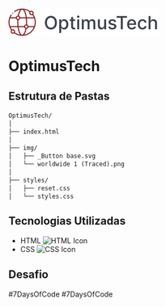 
![OptimusTech Logo](./img/_Button%20base.svg)

# OptimusTech

## Estrutura de Pastas

```plaintext
OptimusTech/
│
├── index.html
│
├── img/
│   ├── _Button base.svg
│   └── worldwide 1 (Traced).png
│
├── styles/
│   ├── reset.css
│   └── styles.css
```

## Tecnologias Utilizadas

- HTML ![HTML Icon](https://img.icons8.com/color/48/000000/html-5.png)
- CSS ![CSS Icon](https://img.icons8.com/color/48/000000/css3.png)


## Desafio

#7DaysOfCode
#7DaysOfCode
